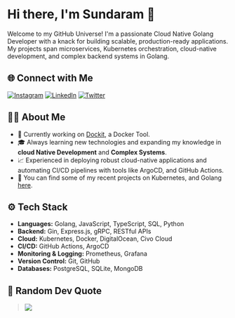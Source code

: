 
# Hi there, I'm Sundaram  👋

Welcome to my GitHub Universe! I'm a passionate Cloud Native Golang Developer with a knack for building scalable, production-ready applications. My projects span microservices, Kubernetes orchestration, cloud-native development, and complex backend systems in Golang.



## 🌐 Connect with Me
[![Instagram](https://img.shields.io/badge/Instagram-%23E4405F.svg?logo=Instagram&logoColor=white)](https://instagram.com/im_sundaram) 
[![LinkedIn](https://img.shields.io/badge/LinkedIn-%230077B5.svg?logo=linkedin&logoColor=white)](https://linkedin.com/in/sundaramjha) 
[![Twitter](https://img.shields.io/badge/Twitter-%231DA1F2.svg?logo=Twitter&logoColor=white)](https://x.com/jhsundaram)



## 🧑‍💻 About Me

- 💼 Currently working on [Dockit](https://github.com/sundaram2021/dockit), a Docker Tool.
- 🎓 Always learning new technologies and expanding my knowledge in **cloud Native Development** and **Complex Systems**.
- 📈 Experienced in deploying robust cloud-native applications and automating CI/CD pipelines with tools like ArgoCD, and GitHub Actions.
- 🔭 You can find some of my recent projects on  Kubernetes, and Golang [here](https://github.com/sundaram2021/go-projects).



## ⚙️ Tech Stack
- **Languages:** Golang, JavaScript, TypeScript, SQL, Python
- **Backend:** Gin, Express.js, gRPC, RESTful APIs
- **Cloud:** Kubernetes, Docker, DigitalOcean, Civo Cloud
- **CI/CD:** GitHub Actions, ArgoCD
- **Monitoring & Logging:** Prometheus, Grafana
- **Version Control:** Git, GitHub
- **Databases:** PostgreSQL, SQLite, MongoDB



## 📜 Random Dev Quote
> ![](https://quotes-github-readme.vercel.app/api?type=horizontal&theme=radical)
